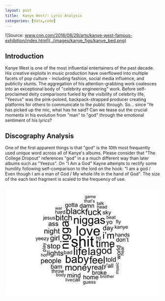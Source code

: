 ```yaml
---
layout: post
title:  Kanye West/: Lyric Analysis
categories: [data,code]
---
```


![Source: www.cnn.com/2016/08/29/arts/kanye-west-famous-exhibition/index.html](../images/kanye_figs/kanye_bed.png)

## Introduction
Kanye West is one of the most influential entertainers of the past decade. His creative exploits in music production have overflowed into multiple facets of pop culture - including fashion, social media influence, and publicity stunts. The aggregation of his attention-grabbing work coalesces into an exceptional body of "celebrity engineering" work. Before self-proclaimed deity comparisons fueled by the visibility of celebrity life, "Yeezus" was the pink-poloed, backpack-strapped producer creating platforms for others to  communicate to the public through. So... since 'Ye has picked up the mic, what has he said? Can we tease out the crucial moments in his evolution from "man" to "god" through the emotional sentiment of his lyrics?

## Discography Analysis
One of the first apparent things is that "god" is the 10th most frequently used unique word across all of Kanye's albums. Please consider that "The College Dropout" references "god" in a a much different way than later albums such as "Yeezus". On "I Am a God" Kayne attempts to rectify some humility following self-comparison to the lord on the hook: "I am a god / Even though I am a man of God / My whole life in the hand of God". The size of the each text fragment is scaled to the frequency of use.    

![](../images/kanye_figs/wordcloud-kanye.png)  
